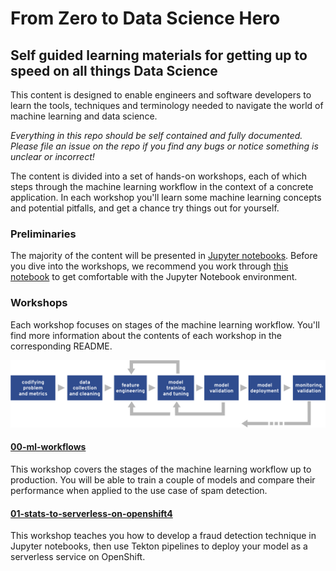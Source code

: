 # From Zero to Data Science Hero
## Self guided learning materials for getting up to speed on all things Data Science


This content is designed to enable engineers and software developers to learn the tools, techniques and terminology needed to navigate the world of machine learning and data science. 

_Everything in this repo should be self contained and fully documented. Please file an issue on the repo if you find any bugs or notice something is unclear or incorrect!_ 

The content is divided into a set of hands-on workshops, each of which steps through the machine learning workflow in the context of a concrete application. In each workshop you'll learn some machine learning concepts and potential pitfalls, and get a chance try things out for yourself.

### Preliminaries

The majority of the content will be presented in [Jupyter notebooks](https://jupyter-notebook.readthedocs.io/en/stable/). Before you dive into the workshops, we recommend you work through [this notebook](00-jupyter-notebooks.ipynb) to get comfortable with the Jupyter Notebook environment. 

### Workshops


Each workshop focuses on stages of the machine learning workflow. You'll find more information about the contents of each workshop in the corresponding README. 

![The Machine Learning Workflow](Images/workflow.png)


#### [00-ml-workflows](00-ml-workflows)

This workshop covers the stages of the machine learning workflow up to production. You will be able to train a couple of models and compare their performance when applied to the use case of spam detection. 

#### [01-stats-to-serverless-on-openshift4](01-stats-to-serverless-on-openshift4)

This workshop teaches you how to develop a fraud detection technique in Jupyter notebooks, then use Tekton pipelines to deploy your model as a serverless service on OpenShift. 

<!--
The content in this repo is divided into five sections: 

### 00-Preliminaries 
This section covers introductory topics, tools and techniques which underpins the content in future sections. After completing this section you will know: 

- how to use Python within interactive Jupyter notebooks, 
- the 7 stages of the machine learning workflow,
- some basic data science and machine learning concepts, and
- how to evaluate the performance of a machine learning model. 

### 01-Data Engineering and Data Cleaning

Data engineering and data cleaning is often overlooked in machine learning workshops, bootcamps and tutorials because it can be extremely time consuming and resource heavy. However, it is of vital importance and can have huge impacts on the success of any future stages of the workflow. This section will cover:

- some useful introductory data engineering concepts, such as aggregation, pivots and joins, 
- methodologies and tools for scaling out data engineering, with a focus on Apache Spark, 
-  techniques for dealing with streaming data, with a focus on scalable methods. 

### 02-Feature Extraction 

In this section you will see how to transform cleaned data into feature vectors, which can be passed into a machine learning model. You'll learn some feature extraction techniques which can be applied to natural language data, as well as numeric data, and learn some tips to help you select informative features. 


### 03-Modelling

This section covers: 

- general considerations when training a machine learning model, 
- 5+ machine learning models, and how to train them and use them to make predictions.

### 04-Production Concerns

Once your machine learning model is running in production there are tonnes of additional concerns you must think about. In this section we cover the most common concerns we've seen, and show you some ways to monitor and prevent these from happening. You'll learn about: 

- reproducibility concerns,
- model serving methods, 
- model monitoring techniques,
- using pre-trained models. 

-->